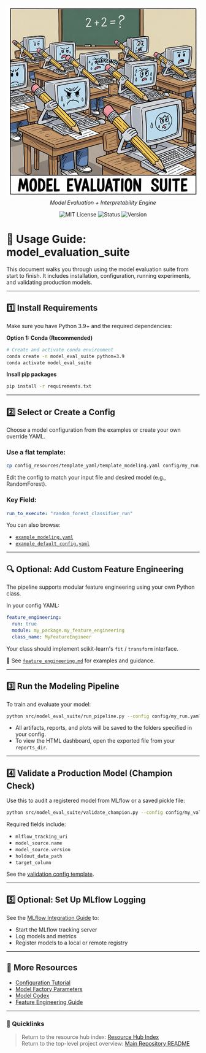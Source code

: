 <file name=0 path=/Users/garrettschumacher/Documents/git_repos/model_evaluation_suite/README.md><p align="center">
  <img src="../repo_files/hero_banner.png" width="1000"/>
  <br>
  <em>Model Evaluation + Interpretability Engine</em>
</p>
<p align="center">
  <img alt="MIT License" src="https://img.shields.io/badge/license-MIT-blue">
  <img alt="Status" src="https://img.shields.io/badge/status-beta-yellow">
  <img alt="Version" src="https://img.shields.io/badge/version-v0.1.0-blueviolet">
</p>

# 🚀 Usage Guide: model_evaluation_suite

This document walks you through using the model evaluation suite from start to finish. It includes installation, configuration, running experiments, and validating production models.

---

## 1️⃣ Install Requirements

Make sure you have Python 3.9+ and the required dependencies:

**Option 1: Conda (Recommended)**

```bash
# Create and activate conda environment
conda create -n model_eval_suite python=3.9
conda activate model_eval_suite
```

**Insall pip packages**

```bash
pip install -r requirements.txt
```

---

## 2️⃣ Select or Create a Config

Choose a model configuration from the examples or create your own override YAML.

### Use a flat template:
```bash
cp config_resources/template_yaml/template_modeling.yaml config/my_run.yaml
```

Edit the config to match your input file and desired model (e.g., RandomForest).

### Key Field:
```yaml
run_to_execute: "random_forest_classifier_run"
```


You can also browse:
- [`example_modeling.yaml`](config_resources/annotated_example_yaml/example_modeling.yaml)
- [`example_default_config.yaml`](config_resources/annotated_example_yaml/example_default_config.yaml)

---

## 🔍 Optional: Add Custom Feature Engineering

The pipeline supports modular feature engineering using your own Python class.

In your config YAML:
```yaml
feature_engineering:
  run: true
  module: my_package.my_feature_engineering
  class_name: MyFeatureEngineer
```

Your class should implement scikit-learn's `fit` / `transform` interface.

📄 See [`feature_engineering.md`](modeling_resources/feature_engineering.md) for examples and guidance.

---

## 3️⃣ Run the Modeling Pipeline

To train and evaluate your model:

```bash
python src/model_eval_suite/run_pipeline.py --config config/my_run.yaml
```

- All artifacts, reports, and plots will be saved to the folders specified in your config.
- To view the HTML dashboard, open the exported file from your `reports_dir`.

---

## 4️⃣ Validate a Production Model (Champion Check)

Use this to audit a registered model from MLflow or a saved pickle file:

```bash
python src/model_eval_suite/validate_champion.py --config config/my_validation.yaml
```

Required fields include:
- `mlflow_tracking_uri`
- `model_source.name`
- `model_source.version`
- `holdout_data_path`
- `target_column`

See the [validation config template](config_resources/annotated_example_yaml/example_validation_template.yaml).

---

## 5️⃣ Optional: Set Up MLflow Logging

See the [MLflow Integration Guide](modeling_resources/MLFlow.md) to:
- Start the MLflow tracking server
- Log models and metrics
- Register models to a local or remote registry

---

## 🔗 More Resources

 - [Configuration Tutorial](config_resources/config_guide.md)
 - [Model Factory Parameters](config_resources/model_factory_params.md)
 - [Model Codex](config_resources/model_codex.md)
 - [Feature Engineering Guide](modeling_resources/feature_engineering.md)
---

### 📎 Quicklinks
> Return to the resource hub index: [Resource Hub Index](hub_index.md)  
> Return to the top-level project overview: [Main Repository README](../README.md)
